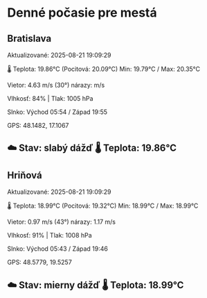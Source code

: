 ﻿# Denné počasie pre mestá

## Bratislava
Aktualizované: 2025-08-21 19:09:29

🌡️ Teplota: 19.86°C 
(Pocitová: 20.09°C)
Min: 19.79°C / Max: 20.35°C

Vietor: 4.63 m/s    (30°) 
nárazy:  m/s

Vlhkosť: 84% | Tlak: 1005 hPa

Slnko: Východ 05:54 / Západ 19:55

GPS: 48.1482, 17.1067

☁️ Stav: slabý dážď        🌡️ Teplota: 19.86°C
---

## Hriňová
Aktualizované: 2025-08-21 19:09:29

🌡️ Teplota: 18.99°C 
(Pocitová: 19.32°C)
Min: 18.99°C / Max: 18.99°C

Vietor: 0.97 m/s (43°)
nárazy: 1.17 m/s

Vlhkosť: 91% | Tlak: 1008 hPa

Slnko: Východ 05:43 / Západ 19:46

GPS: 48.5779, 19.5257

☁️ Stav: mierny dážď        🌡️ Teplota: 18.99°C
---

